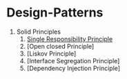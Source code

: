 # Design-Patterns

1. Solid Principles
   1. [Single Responsibility Principle](https://medium.com/@ObitoUchia/single-responsibility-principle-19cdadc4bfc2)
   2. [Open closed Principle]
   3. [Liskov Principle]
   4. [Interface Segregation Principle]
   5. [Dependency Injection Principle]
